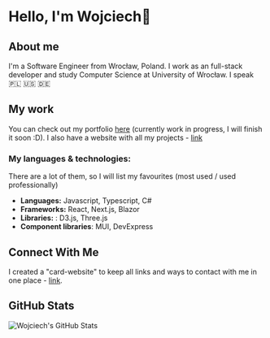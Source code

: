 # Hello, I'm Wojciech👋
## About me 
I'm a Software Engineer from Wrocław, Poland. I work as an full-stack developer and study Computer Science at University of Wrocław. I speak 🇵🇱 🇺🇸 🇩🇪

## My work
You can check out my portfolio [here](https://wojwozniak.com/portfolio/) (currently work in progress, I will finish it soon :D).
I also have a website with all my projects - [link](https://wojwozniak.com/projects/)

### My languages & technologies:
There are a lot of them, so I will list my favourites (most used / used professionally)
-  **Languages:** Javascript, Typescript, C#
-  **Frameworks:** React, Next.js, Blazor
- **Libraries:** : D3.js, Three.js
- **Component libraries**: MUI, DevExpress

## Connect With Me  
I created a "card-website" to keep all links and ways to contact with me in one place - [link](https://wojwozniak.com).

## GitHub Stats 
![Wojciech's GitHub Stats](https://github-readme-stats.vercel.app/api?username=wojwozniak&show_icons=true&theme=tokyonight)
